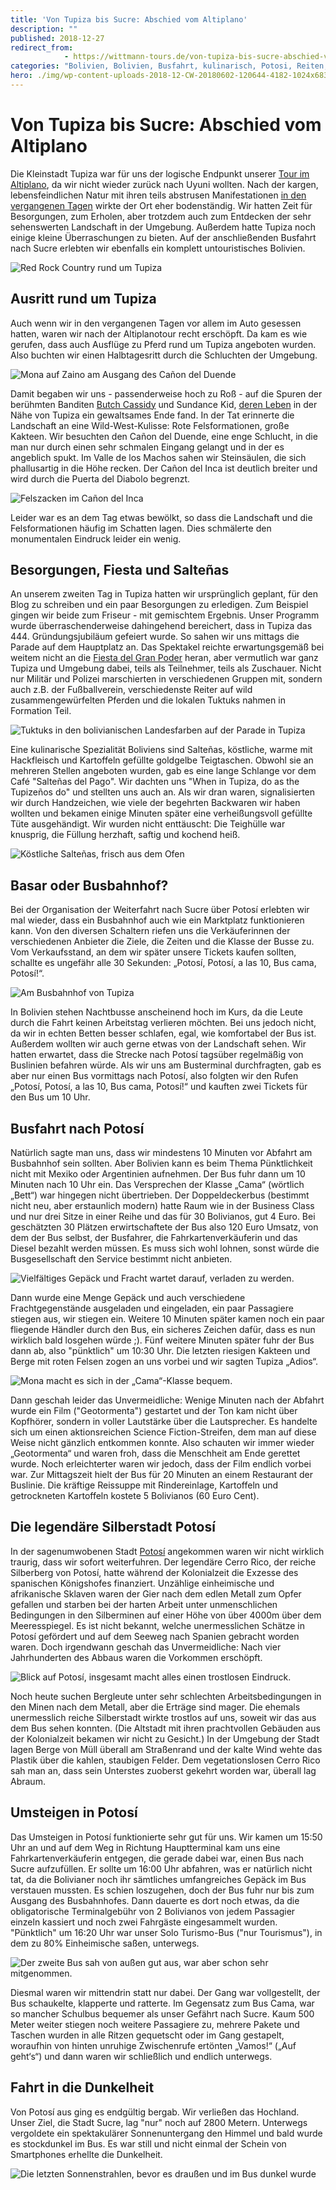 ```yaml
---
title: 'Von Tupiza bis Sucre: Abschied vom Altiplano'
description: ""
published: 2018-12-27
redirect_from: 
            - https://wittmann-tours.de/von-tupiza-bis-sucre-abschied-vom-altiplano/
categories: "Bolivien, Bolivien, Busfahrt, kulinarisch, Potosi, Reiten, Sucre, Tupiza"
hero: ./img/wp-content-uploads-2018-12-CW-20180602-120644-4182-1024x683.jpg
---
```

# Von Tupiza bis Sucre: Abschied vom Altiplano

Die Kleinstadt Tupiza war für uns der logische Endpunkt unserer [Tour im Altiplano](http://wittmann-tours.de/salar-de-uyuni-salz-soweit-das-auge-reicht), da wir nicht wieder zurück nach Uyuni wollten. Nach der kargen, lebensfeindlichen Natur mit ihren teils abstrusen Manifestationen [in den vergangenen Tagen](http://wittmann-tours.de/das-suedliche-altiplano-zwischen-uyuni-und-tupiza) wirkte der Ort eher bodenständig. Wir hatten Zeit für Besorgungen, zum Erholen, aber trotzdem auch zum Entdecken der sehr sehenswerten Landschaft in der Umgebung. Außerdem hatte Tupiza noch einige kleine Überraschungen zu bieten. Auf der anschließenden Busfahrt nach Sucre erlebten wir ebenfalls ein komplett untouristisches Bolivien.

![Red Rock Country rund um Tupiza](./img/wp-content-uploads-2018-12-CW-20180602-120644-4182-1024x683.jpg)

<!--more-->

## Ausritt rund um Tupiza

Auch wenn wir in den vergangenen Tagen vor allem im Auto gesessen hatten, waren wir nach der Altiplanotour recht erschöpft. Da kam es wie gerufen, dass auch Ausflüge zu Pferd rund um Tupiza angeboten wurden. Also buchten wir einen Halbtagesritt durch die Schluchten der Umgebung.

![Mona auf Zaino am Ausgang des Cañon del Duende](./img/wp-content-uploads-2018-12-CW-20180603-110518-2208-1024x683.jpg)

Damit begaben wir uns - passenderweise hoch zu Roß - auf die Spuren der berühmten Banditen [Butch Cassidy](https://de.wikipedia.org/wiki/Butch_Cassidy) und Sundance Kid, [deren Leben](https://de.wikipedia.org/wiki/Butch_Cassidy_und_Sundance_Kid) in der Nähe von Tupiza ein gewaltsames Ende fand. In der Tat erinnerte die Landschaft an eine Wild-West-Kulisse: Rote Felsformationen, große Kakteen. Wir besuchten den Cañon del Duende, eine enge Schlucht, in die man nur durch einen sehr schmalen Eingang gelangt und in der es angeblich spukt. Im Valle de los Machos sahen wir Steinsäulen, die sich phallusartig in die Höhe recken. Der Cañon del Inca ist deutlich breiter und wird durch die Puerta del Diabolo begrenzt.

![Felszacken im Cañon del Inca](./img/wp-content-uploads-2018-12-CW-20180603-123930-2242-1024x683.jpg)

Leider war es an dem Tag etwas bewölkt, so dass die Landschaft und die Felsformationen häufig im Schatten lagen. Dies schmälerte den monumentalen Eindruck leider ein wenig.

## Besorgungen, Fiesta und Salteñas

An unserem zweiten Tag in Tupiza hatten wir ursprünglich geplant, für den Blog zu schreiben und ein paar Besorgungen zu erledigen. Zum Beispiel gingen wir beide zum Friseur - mit gemischtem Ergebnis. Unser Programm wurde überraschenderweise dahingehend bereichert, dass in Tupiza das 444. Gründungsjubiläum gefeiert wurde. So sahen wir uns mittags die Parade auf dem Hauptplatz an. Das Spektakel reichte erwartungsgemäß bei weitem nicht an die [Fiesta del Gran Poder](http://wittmann-tours.de/la-paz-fiesta-del-gran-poder-und-mehr) heran, aber vermutlich war ganz Tupiza und Umgebung dabei, teils als Teilnehmer, teils als Zuschauer. Nicht nur Militär und Polizei marschierten in verschiedenen Gruppen mit, sondern auch z.B. der Fußballverein, verschiedenste Reiter auf wild zusammengewürfelten Pferden und die lokalen Tuktuks nahmen in Formation Teil.

![Tuktuks in den bolivianischen Landesfarben auf der Parade in Tupiza](./img/wp-content-uploads-2018-12-CW-20180604-090607-2286-1024x683.jpg)

Eine kulinarische Spezialität Boliviens sind Salteñas, köstliche, warme mit Hackfleisch und Kartoffeln gefüllte goldgelbe Teigtaschen. Obwohl sie an mehreren Stellen angeboten wurden, gab es eine lange Schlange vor dem Café "Salteñas del Pago". Wir dachten uns "When in Tupiza, do as the Tupizeños do" und stellten uns auch an. Als wir dran waren, signalisierten wir durch Handzeichen, wie viele der begehrten Backwaren wir haben wollten und bekamen einige Minuten später eine verheißungsvoll gefüllte Tüte ausgehändigt. Wir wurden nicht enttäuscht: Die Teighülle war knusprig, die Füllung herzhaft, saftig und kochend heiß.

![Köstliche Salteñas, frisch aus dem Ofen](./img/wp-content-uploads-2018-12-CW-20180603-081842-2154-1024x683.jpg)

## Basar oder Busbahnhof?

Bei der Organisation der Weiterfahrt nach Sucre über Potosí erlebten wir mal wieder, dass ein Busbahnhof auch wie ein Marktplatz funktionieren kann. Von den diversen Schaltern riefen uns die Verkäuferinnen der verschiedenen Anbieter die Ziele, die Zeiten und die Klasse der Busse zu. Vom Verkaufsstand, an dem wir später unsere Tickets kaufen sollten, schallte es ungefähr alle 30 Sekunden: „Potosí, Potosí, a las 10, Bus cama, Potosí!“.

![Am Busbahnhof von Tupiza](http://wittmann-tours.de/wp-content/uploads/2018/12/CW-20180605-075719-2328-1024x683.jpg)

In Bolivien stehen Nachtbusse anscheinend hoch im Kurs, da die Leute durch die Fahrt keinen Arbeitstag verlieren möchten. Bei uns jedoch nicht, da wir in echten Betten besser schlafen, egal, wie komfortabel der Bus ist. Außerdem wollten wir auch gerne etwas von der Landschaft sehen. Wir hatten erwartet, dass die Strecke nach Potosí tagsüber regelmäßig von Buslinien befahren würde. Als wir uns am Busterminal durchfragten, gab es aber nur einen Bus vormittags nach Potosí, also folgten wir den Rufen „Potosí, Potosí, a las 10, Bus cama, Potosí!“ und kauften zwei Tickets für den Bus um 10 Uhr.

## Busfahrt nach Potosí

Natürlich sagte man uns, dass wir mindestens 10 Minuten vor Abfahrt am Busbahnhof sein sollten. Aber Bolivien kann es beim Thema Pünktlichkeit nicht mit Mexiko oder Argentinien aufnehmen. Der Bus fuhr dann um 10 Minuten nach 10 Uhr ein. Das Versprechen der Klasse „Cama“ (wörtlich „Bett“) war hingegen nicht übertrieben. Der Doppeldeckerbus (bestimmt nicht neu, aber erstaunlich modern) hatte Raum wie in der Business Class und nur drei Sitze in einer Reihe und das für 30 Bolivianos, gut 4 Euro. Bei geschätzten 30 Plätzen erwirtschaftete der Bus also 120 Euro Umsatz, von dem der Bus selbst, der Busfahrer, die Fahrkartenverkäuferin und das Diesel bezahlt werden müssen. Es muss sich wohl lohnen, sonst würde die Busgesellschaft den Service bestimmt nicht anbieten.

![Vielfältiges Gepäck und Fracht wartet darauf, verladen zu werden.](http://wittmann-tours.de/wp-content/uploads/2018/12/CW-20180605-075530-2325-1024x683.jpg)

Dann wurde eine Menge Gepäck und auch verschiedene Frachtgegenstände ausgeladen und eingeladen, ein paar Passagiere stiegen aus, wir stiegen ein. Weitere 10 Minuten später kamen noch ein paar fliegende Händler durch den Bus, ein sicheres Zeichen dafür, dass es nun wirklich bald losgehen würde ;). Fünf weitere Minuten später fuhr der Bus dann ab, also "pünktlich" um 10:30 Uhr. Die letzten riesigen Kakteen und Berge mit roten Felsen zogen an uns vorbei und wir sagten Tupiza „Adios“.

![Mona macht es sich in der „Cama“-Klasse bequem.](http://wittmann-tours.de/wp-content/uploads/2018/12/CW-20180605-083934-2332-1024x683.jpg)

Dann geschah leider das Unvermeidliche: Wenige Minuten nach der Abfahrt wurde ein Film ("Geotormenta") gestartet und der Ton kam nicht über Kopfhörer, sondern in voller Lautstärke über die Lautsprecher. Es handelte sich um einen aktionsreichen Science Fiction-Streifen, dem man auf diese Weise nicht gänzlich entkommen konnte. Also schauten wir immer wieder „Geotormenta“ und waren froh, dass die Menschheit am Ende gerettet wurde. Noch erleichterter waren wir jedoch, dass der Film endlich vorbei war. Zur Mittagszeit hielt der Bus für 20 Minuten an einem Restaurant der Buslinie. Die kräftige Reissuppe mit Rindereinlage, Kartoffeln und getrockneten Kartoffeln kostete 5 Bolivianos (60 Euro Cent).

## Die legendäre Silberstadt Potosí

In der sagenumwobenen Stadt [Potosí](https://de.wikipedia.org/wiki/Potos%C3%AD) angekommen waren wir nicht wirklich traurig, dass wir sofort weiterfuhren. Der legendäre Cerro Rico, der reiche Silberberg von Potosí, hatte während der Kolonialzeit die Exzesse des spanischen Königshofes finanziert. Unzählige einheimische und afrikanische Sklaven waren der Gier nach dem edlen Metall zum Opfer gefallen und starben bei der harten Arbeit unter unmenschlichen Bedingungen in den Silberminen auf einer Höhe von über 4000m über dem Meeresspiegel. Es ist nicht bekannt, welche unermesslichen Schätze in Potosí gefördert und auf dem Seeweg nach Spanien gebracht worden waren. Doch irgendwann geschah das Unvermeidliche: Nach vier Jahrhunderten des Abbaus waren die Vorkommen erschöpft.

![Blick auf Potosí, insgesamt macht alles einen trostlosen Eindruck.](http://wittmann-tours.de/wp-content/uploads/2018/12/CW-20180605-143639-2345-1024x683.jpg)

Noch heute suchen Bergleute unter sehr schlechten Arbeitsbedingungen in den Minen nach dem Metall, aber die Erträge sind mager. Die ehemals unermesslich reiche Silberstadt wirkte trostlos auf uns, soweit wir das aus dem Bus sehen konnten. (Die Altstadt mit ihren prachtvollen Gebäuden aus der Kolonialzeit bekamen wir nicht zu Gesicht.) In der Umgebung der Stadt lagen Berge von Müll überall am Straßenrand und der kalte Wind wehte das Plastik über die kahlen, staubigen Felder. Dem vegetationslosen Cerro Rico sah man an, dass sein Unterstes zuoberst gekehrt worden war, überall lag Abraum.

## Umsteigen in Potosí

Das Umsteigen in Potosí funktionierte sehr gut für uns. Wir kamen um 15:50 Uhr an und auf dem Weg in Richtung Hauptterminal kam uns eine Fahrkartenverkäuferin entgegen, die gerade dabei war, einen Bus nach Sucre aufzufüllen. Er sollte um 16:00 Uhr abfahren, was er natürlich nicht tat, da die Bolivianer noch ihr sämtliches umfangreiches Gepäck im Bus verstauen mussten. Es schien loszugehen, doch der Bus fuhr nur bis zum Ausgang des Busbahnhofes. Dann dauerte es dort noch etwas, da die obligatorische Terminalgebühr von 2 Bolivianos von jedem Passagier einzeln kassiert und noch zwei Fahrgäste eingesammelt wurden. "Pünktlich" um 16:20 Uhr war unser Solo Turismo-Bus ("nur Tourismus"), in dem zu 80% Einheimische saßen, unterwegs.

![Der zweite Bus sah von außen gut aus, war aber schon sehr mitgenommen.](http://wittmann-tours.de/wp-content/uploads/2018/12/CW-20180605-140142-2336-1024x683.jpg)

Diesmal waren wir mittendrin statt nur dabei. Der Gang war vollgestellt, der Bus schaukelte, klapperte und ratterte. Im Gegensatz zum Bus Cama, war so mancher Schulbus bequemer als unser Gefährt nach Sucre. Kaum 500 Meter weiter stiegen noch weitere Passagiere zu, mehrere Pakete und Taschen wurden in alle Ritzen gequetscht oder im Gang gestapelt, woraufhin von hinten unruhige Zwischenrufe ertönten „Vamos!“ („Auf geht‘s“) und dann waren wir schließlich und endlich unterwegs.

## Fahrt in die Dunkelheit

Von Potosí aus ging es endgültig bergab. Wir verließen das Hochland. Unser Ziel, die Stadt Sucre, lag "nur" noch auf 2800 Metern. Unterwegs vergoldete ein spektakulärer Sonnenuntergang den Himmel und bald wurde es stockdunkel im Bus. Es war still und nicht einmal der Schein von Smartphones erhellte die Dunkelheit.

![Die letzten Sonnenstrahlen, bevor es draußen und im Bus dunkel wurde](http://wittmann-tours.de/wp-content/uploads/2018/12/CW-20180605-154311-2349-1024x683.jpg)
